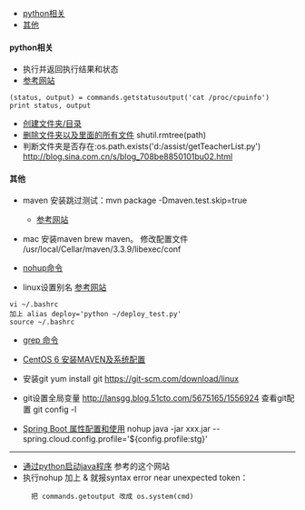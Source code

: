 <!-- toc -->

- [python相关](#python相关)
- [其他](#其他)

<!-- tocstop -->

#### python相关
- 执行并返回执行结果和状态
- [参考网站](http://www.jb51.net/article/55327.htm)
```
(status, output) = commands.getstatusoutput('cat /proc/cpuinfo')
print status, output
```
- [创建文件夹/目录](http://jingyan.baidu.com/article/f3ad7d0ffe8b1409c2345b43.html)
- [删除文件夹以及里面的所有文件](http://zhidao.baidu.com/link?url=a3ChBpEvVQkgJsjgWAqBJWbTMzZbV1CTiB1m77VS6Q9tqlAwg_fCsPZh9-dVB4LKKGv_qkeJ12XN_xVM9wzd2GISMJJjbpFHxkDM5Shurkm)
shutil.rmtree(path)
- 判断文件夹是否存在:os.path.exists('d:/assist/getTeacherList.py') http://blog.sina.com.cn/s/blog_708be8850101bu02.html



#### 其他
- maven 安装跳过测试：mvn    package -Dmaven.test.skip=true
  - [参考网站](http://blog.csdn.net/redstarofsleep/article/details/46518585)
- mac 安装maven brew maven。 修改配置文件 /usr/local/Cellar/maven/3.3.9/libexec/conf
- [nohup命令](http://www.cnblogs.com/allenblogs/archive/2011/05/19/2051136.html)

- linux设置别名
[参考网站](linux中设置alias永久生效)
```
vi ~/.bashrc
加上 alias deploy='python ~/deploy_test.py'
source ~/.bashrc
```

- [grep 命令](http://www.jb51.net/article/31207.htm)
- [CentOS 6 安装MAVEN及系统配置](http://xugang-1017-126-com.iteye.com/blog/1634032)
- 安装git yum install git  https://git-scm.com/download/linux

- git设置全局变量
http://lansgg.blog.51cto.com/5675165/1556924
查看git配置 git config -l

- [Spring Boot 属性配置和使用](http://blog.csdn.net/isea533/article/details/50281151)
nohup java -jar xxx.jar --spring.cloud.config.profile='${config.profile:stg}'

----
- [通过python启动java程序](http://www.xuebuyuan.com/126568.html) 参考的这个网站
- 执行nohup 加上 & 就报syntax error near unexpected token：
  ```
    把 commands.getoutput 改成 os.system(cmd)
  ```
